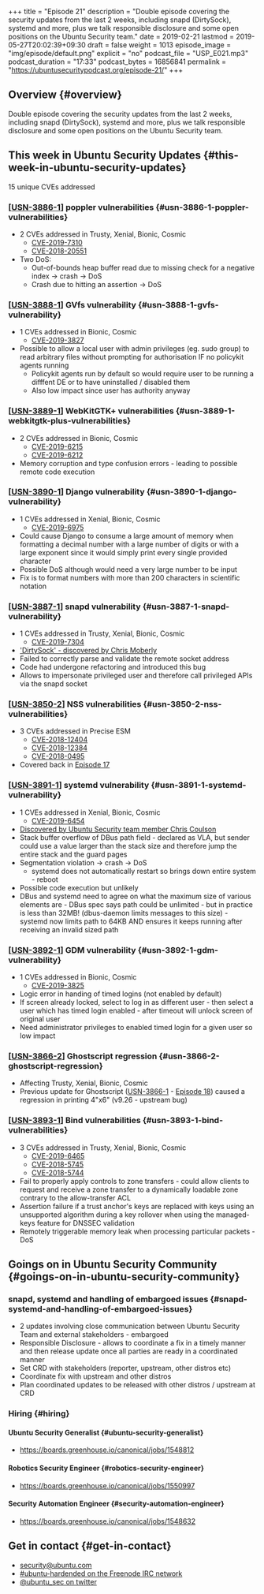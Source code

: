 +++
title = "Episode 21"
description = "Double episode covering the security updates from the last 2 weeks, including snapd (DirtySock), systemd and more, plus we talk responsible disclosure and some open positions on the Ubuntu Security team."
date = 2019-02-21
lastmod = 2019-05-27T20:02:39+09:30
draft = false
weight = 1013
episode_image = "img/episode/default.png"
explicit = "no"
podcast_file = "USP_E021.mp3"
podcast_duration = "17:33"
podcast_bytes = 16856841
permalink = "https://ubuntusecuritypodcast.org/episode-21/"
+++

## Overview {#overview}

Double episode covering the security updates from the last 2 weeks, including snapd (DirtySock), systemd and more, plus we talk responsible disclosure and some open positions on the Ubuntu Security team.


## This week in Ubuntu Security Updates {#this-week-in-ubuntu-security-updates}

15 unique CVEs addressed


### [[USN-3886-1](https://usn.ubuntu.com/3886-1/)] poppler vulnerabilities {#usn-3886-1-poppler-vulnerabilities}

-   2 CVEs addressed in Trusty, Xenial, Bionic, Cosmic
    -   [CVE-2019-7310](https://people.canonical.com/~ubuntu-security/cve/CVE-2019-7310)
    -   [CVE-2018-20551](https://people.canonical.com/~ubuntu-security/cve/CVE-2018-20551)
-   Two DoS:
    -   Out-of-bounds heap buffer read due to missing check for a negative index -> crash -> DoS
    -   Crash due to hitting an assertion -> DoS


### [[USN-3888-1](https://usn.ubuntu.com/3888-1/)] GVfs vulnerability {#usn-3888-1-gvfs-vulnerability}

-   1 CVEs addressed in Bionic, Cosmic
    -   [CVE-2019-3827](https://people.canonical.com/~ubuntu-security/cve/CVE-2019-3827)
-   Possible to allow a local user with admin privileges (eg. sudo group) to read arbitrary files without prompting for authorisation IF no policykit agents running
    -   Policykit agents run by default so would require user to be running a difffent DE or to have uninstalled / disabled them
    -   Also low impact since user has authority anyway


### [[USN-3889-1](https://usn.ubuntu.com/3889-1/)] WebKitGTK+ vulnerabilities {#usn-3889-1-webkitgtk-plus-vulnerabilities}

-   2 CVEs addressed in Bionic, Cosmic
    -   [CVE-2019-6215](https://people.canonical.com/~ubuntu-security/cve/CVE-2019-6215)
    -   [CVE-2019-6212](https://people.canonical.com/~ubuntu-security/cve/CVE-2019-6212)
-   Memory corruption and type confusion errors - leading to possible remote code execution


### [[USN-3890-1](https://usn.ubuntu.com/3890-1/)] Django vulnerability {#usn-3890-1-django-vulnerability}

-   1 CVEs addressed in Xenial, Bionic, Cosmic
    -   [CVE-2019-6975](https://people.canonical.com/~ubuntu-security/cve/CVE-2019-6975)
-   Could cause Django to consume a large amount of memory when formatting a decimal number with a large number of digits or with a large exponent since it would simply print every single provided character
-   Possible DoS although would need a very large number to be input
-   Fix is to format numbers with more than 200 characters in scientific notation


### [[USN-3887-1](https://usn.ubuntu.com/3887-1/)] snapd vulnerability {#usn-3887-1-snapd-vulnerability}

-   1 CVEs addressed in Trusty, Xenial, Bionic, Cosmic
    -   [CVE-2019-7304](https://people.canonical.com/~ubuntu-security/cve/CVE-2019-7304)
-   ['DirtySock' - discovered by Chris Moberly](https://shenaniganslabs.io/2019/02/13/Dirty-Sock.html)
-   Failed to correctly parse and validate the remote socket address
-   Code had undergone refactoring and introduced this bug
-   Allows to impersonate privileged user and therefore call privileged APIs via the snapd socket


### [[USN-3850-2](https://usn.ubuntu.com/3850-2/)] NSS vulnerabilities {#usn-3850-2-nss-vulnerabilities}

-   3 CVEs addressed in Precise ESM
    -   [CVE-2018-12404](https://people.canonical.com/~ubuntu-security/cve/CVE-2018-12404)
    -   [CVE-2018-12384](https://people.canonical.com/~ubuntu-security/cve/CVE-2018-12384)
    -   [CVE-2018-0495](https://people.canonical.com/~ubuntu-security/cve/CVE-2018-0495)
-   Covered back in [Episode 17](https://ubuntusecuritypodcast.org/episode-17/)


### [[USN-3891-1](https://usn.ubuntu.com/3891-1/)] systemd vulnerability {#usn-3891-1-systemd-vulnerability}

-   1 CVEs addressed in Xenial, Bionic, Cosmic
    -   [CVE-2019-6454](https://people.canonical.com/~ubuntu-security/cve/CVE-2019-6454)
-   [Discovered by Ubuntu Security team member Chris Coulson](https://www.openwall.com/lists/oss-security/2019/02/18/3)
-   Stack buffer overflow of DBus path field - declared as VLA, but sender could use a value larger than the stack size and therefore jump the entire stack and the guard pages
-   Segmentation violation -> crash -> DoS
    -   systemd does not automatically restart so brings down entire system - reboot
-   Possible code execution but unlikely
-   DBus and systemd need to agree on what the maximum size of various elements are - DBus spec says path could be unlimited - but in practice is less than 32MB! (dbus-daemon limits messages to this size) - systemd now limits path to 64KB AND ensures it keeps running after receiving an invalid sized path


### [[USN-3892-1](https://usn.ubuntu.com/3892-1/)] GDM vulnerability {#usn-3892-1-gdm-vulnerability}

-   1 CVEs addressed in Bionic, Cosmic
    -   [CVE-2019-3825](https://people.canonical.com/~ubuntu-security/cve/CVE-2019-3825)
-   Logic error in handing of timed logins (not enabled by default)
-   If screen already locked, select to log in as different user - then select a user which has timed login enabled - after timeout will unlock screen of original user
-   Need administrator privileges to enabled timed login for a given user so low impact


### [[USN-3866-2](https://usn.ubuntu.com/3866-2/)] Ghostscript regression {#usn-3866-2-ghostscript-regression}

-   Affecting Trusty, Xenial, Bionic, Cosmic
-   Previous update for Ghostscript ([USN-3866-1](https://usn.ubuntu.com/3866-1/) - [Episode 18](https://ubuntusecuritypodcast.org/episode-18/)) caused a regression in printing 4"x6" (v9.26 - upstream bug)


### [[USN-3893-1](https://usn.ubuntu.com/3893-1/)] Bind vulnerabilities {#usn-3893-1-bind-vulnerabilities}

-   3 CVEs addressed in Trusty, Xenial, Bionic, Cosmic
    -   [CVE-2019-6465](https://people.canonical.com/~ubuntu-security/cve/CVE-2019-6465)
    -   [CVE-2018-5745](https://people.canonical.com/~ubuntu-security/cve/CVE-2018-5745)
    -   [CVE-2018-5744](https://people.canonical.com/~ubuntu-security/cve/CVE-2018-5744)
-   Fail to properly apply controls to zone transfers - could allow clients to request and receive a zone transfer to a dynamically loadable zone contrary to the allow-transfer ACL
-   Assertion failure if a trust anchor's keys are replaced with keys using an unsupported algorithm during a key rollover when using the managed-keys feature for DNSSEC validation
-   Remotely triggerable memory leak when processing particular packets - DoS


## Goings on in Ubuntu Security Community {#goings-on-in-ubuntu-security-community}


### snapd, systemd and handling of embargoed issues {#snapd-systemd-and-handling-of-embargoed-issues}

-   2 updates involving close communication between Ubuntu Security Team and external stakeholders - embargoed
-   Responsible Disclosure - allows to coordinate a fix in a timely manner and then release update once all parties are ready in a coordinated manner
-   Set CRD with stakeholders (reporter, upstream, other distros etc)
-   Coordinate fix with upstream and other distros
-   Plan coordinated updates to be released with other distros / upstream at CRD


### Hiring {#hiring}


#### Ubuntu Security Generalist {#ubuntu-security-generalist}

-   <https://boards.greenhouse.io/canonical/jobs/1548812>


#### Robotics Security Engineer {#robotics-security-engineer}

-   <https://boards.greenhouse.io/canonical/jobs/1550997>


#### Security Automation Engineer {#security-automation-engineer}

-   <https://boards.greenhouse.io/canonical/jobs/1548632>


## Get in contact {#get-in-contact}

-   [security@ubuntu.com](mailto:security@ubuntu.com)
-   [#ubuntu-hardended on the Freenode IRC network](http://webchat.freenode.net?channels=%23ubuntu-hardened&uio=d4)
-   [@ubuntu\_sec on twitter](https://twitter.com/ubuntu%5Fsec)